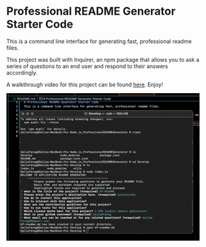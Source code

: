 # Professional README Generator Starter Code
This is a command line interface for generating fast, professional readme files. 

This project was built with Inquirer, an npm package that allows you to ask a series of questions to an end user and respond to their answers accordingly. 

A walkthrough video for this project can be found <a href="https://watch.screencastify.com/v/TtEMAodEYsAg00D4M88Z">here</a>. Enjoy!

<img src="./DF_professionalREADME.png">